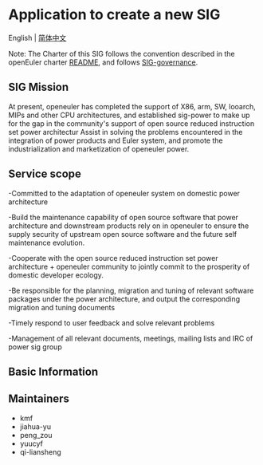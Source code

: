 
# Application to create a new SIG
English | [简体中文](./sig-template_cn.md)


Note: The Charter of this SIG follows the convention described in the openEuler charter [README](/en/governance/README.md), and follows [SIG-governance](/en/technical-committee/governance/SIG-governance.md).

## SIG Mission 

At present, openeuler has completed the support of X86, arm, SW, looarch, MIPs and other CPU architectures, and established sig-power to make up for the gap in the community's support of open source reduced instruction set power architectur
Assist in solving the problems encountered in the integration of power products and Euler system, and promote the industrialization and marketization of openeuler power.

## Service scope

-Committed to the adaptation of openeuler system on domestic power architecture

-Build the maintenance capability of open source software that power architecture and downstream products rely on in openeuler to ensure the supply security of upstream open source software and the future self maintenance evolution.

-Cooperate with the open source reduced instruction set power architecture + openeuler community to jointly commit to the prosperity of domestic developer ecology.

-Be responsible for the planning, migration and tuning of relevant software packages under the power architecture, and output the corresponding migration and tuning documents

-Timely respond to user feedback and solve relevant problems

-Management of all relevant documents, meetings, mailing lists and IRC of power sig group


## Basic Information

## Maintainers
- kmf
- jiahua-yu
- peng_zou
- yuucyf
- qi-liansheng